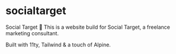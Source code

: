 # socialtarget
Social Target 🎯
This is a website build for Social Target, a freelance marketing consultant. 

Built with 11ty, Tailwind & a touch of Alpine.
